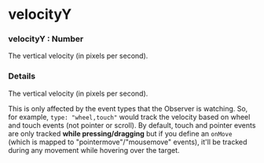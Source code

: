 # velocityY

### velocityY : Number

The vertical velocity (in pixels per second).

### Details[​](#details "Direct link to Details")

The vertical velocity (in pixels per second).

This is only affected by the event types that the Observer is watching. So, for example, `type: "wheel,touch"` would track the velocity based on wheel and touch events (not pointer or scroll). By default, touch and pointer events are only tracked **while pressing/dragging** but if you define an `onMove` (which is mapped to "pointermove"/"mousemove" events), it'll be tracked during any movement while hovering over the target.
